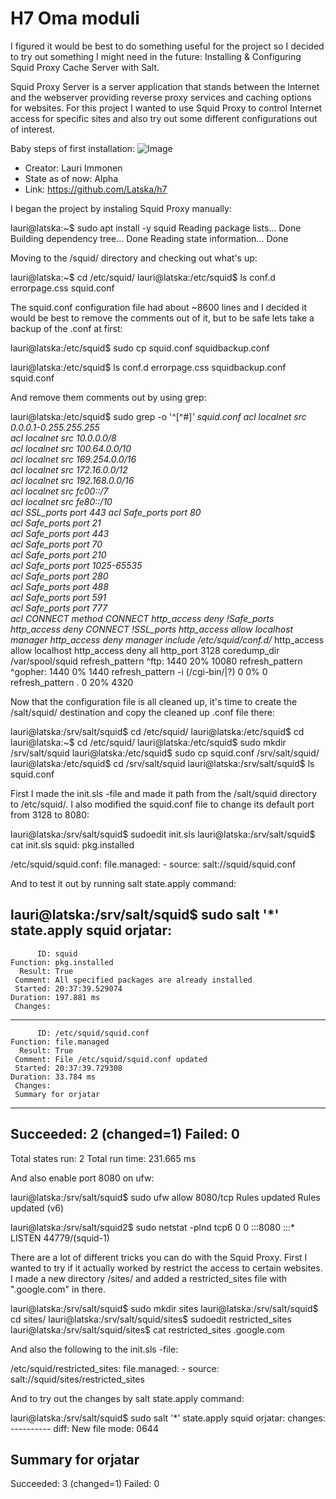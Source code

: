 # H7 Oma moduli

I figured it would be best to do something useful for the project so I decided to try out something I might need in the future: 
Installing & Configuring Squid Proxy Cache Server with Salt.

Squid Proxy Server is a server application that stands between the Internet and the webserver providing reverse proxy services and caching options for websites. For this project I wanted to use Squid Proxy to control Internet access for specific sites and also try out some different configurations out of interest. 

Baby steps of first installation:
![Image](https://i.imgur.com/pVyGoR4.png)


* Creator: Lauri Immonen
* State as of now: Alpha
* Link: https://github.com/Latska/h7


I began the project by instaling Squid Proxy manually:

lauri@latska:~$ sudo apt install -y squid
Reading package lists... Done
Building dependency tree... Done
Reading state information... Done

Moving to the /squid/ directory and checking out what's up:

lauri@latska:~$ cd /etc/squid/
lauri@latska:/etc/squid$ ls
conf.d  errorpage.css  squid.conf


The squid.conf configuration file had about ~8600 lines and I decided it would be best to remove the comments out of it, but to be safe lets take a backup of the .conf at first:

lauri@latska:/etc/squid$ sudo cp squid.conf squidbackup.conf

lauri@latska:/etc/squid$ ls
conf.d  errorpage.css  squidbackup.conf  squid.conf

And remove them comments out by using grep:

lauri@latska:/etc/squid$ sudo grep -o '^[^#]*' squid.conf
acl localnet src 0.0.0.1-0.255.255.255	
acl localnet src 10.0.0.0/8		
acl localnet src 100.64.0.0/10		
acl localnet src 169.254.0.0/16 	
acl localnet src 172.16.0.0/12		
acl localnet src 192.168.0.0/16		
acl localnet src fc00::/7       	
acl localnet src fe80::/10      	
acl SSL_ports port 443
acl Safe_ports port 80		
acl Safe_ports port 21		
acl Safe_ports port 443		
acl Safe_ports port 70		
acl Safe_ports port 210		
acl Safe_ports port 1025-65535	
acl Safe_ports port 280		
acl Safe_ports port 488		
acl Safe_ports port 591		
acl Safe_ports port 777		
acl CONNECT method CONNECT
http_access deny !Safe_ports
http_access deny CONNECT !SSL_ports
http_access allow localhost manager
http_access deny manager
include /etc/squid/conf.d/*
http_access allow localhost
http_access deny all
http_port 3128
coredump_dir /var/spool/squid
refresh_pattern ^ftp:		1440	20%	10080
refresh_pattern ^gopher:	1440	0%	1440
refresh_pattern -i (/cgi-bin/|\?) 0	0%	0
refresh_pattern .		0	20%	4320


Now that the configuration file is all cleaned up, it's time to create the /salt/squid/ destination and copy the cleaned up .conf file there:

lauri@latska:/srv/salt/squid$ cd /etc/squid/
lauri@latska:/etc/squid$ cd
lauri@latska:~$ cd /etc/squid/
lauri@latska:/etc/squid$ sudo mkdir /srv/salt/squid
lauri@latska:/etc/squid$ sudo cp squid.conf /srv/salt/squid/
lauri@latska:/etc/squid$ cd /srv/salt/squid
lauri@latska:/srv/salt/squid$ ls
squid.conf

First I made the init.sls -file and made it path from the /salt/squid directory to /etc/squid/. I also modified the squid.conf file to change its default port from 3128 to 8080:

lauri@latska:/srv/salt/squid$ sudoedit init.sls
lauri@latska:/srv/salt/squid$ cat init.sls
squid:
  pkg.installed

/etc/squid/squid.conf:
  file.managed:
    - source: salt://squid/squid.conf
    
 
And to test it out by running salt state.apply command:

lauri@latska:/srv/salt/squid$ sudo salt '*' state.apply squid
orjatar:
----------
          ID: squid
    Function: pkg.installed
      Result: True
     Comment: All specified packages are already installed
     Started: 20:37:39.529074
    Duration: 197.881 ms
     Changes:   
----------
          ID: /etc/squid/squid.conf
    Function: file.managed
      Result: True
     Comment: File /etc/squid/squid.conf updated
     Started: 20:37:39.729308
    Duration: 33.784 ms
     Changes:   
     Summary for orjatar
------------
Succeeded: 2 (changed=1)
Failed:    0
------------
Total states run:     2
Total run time: 231.665 ms


And also enable port 8080 on ufw:


lauri@latska:/srv/salt/squid$ sudo ufw allow 8080/tcp
Rules updated
Rules updated (v6)

lauri@latska:/srv/salt/squid2$ sudo netstat -plnd
tcp6       0      0 :::8080                 :::*                    LISTEN      44779/(squid-1)     


There are a lot of different tricks you can do with the Squid Proxy. First I wanted to try if it actually worked by restrict the access to certain websites.
I made a new directory /sites/ and added a restricted_sites file with ".google.com" in there.

lauri@latska:/srv/salt/squid$ sudo mkdir sites
lauri@latska:/srv/salt/squid$ cd sites/
lauri@latska:/srv/salt/squid/sites$ sudoedit restricted_sites
lauri@latska:/srv/salt/squid/sites$ cat restricted_sites 
.google.com

And also the following to the init.sls -file:

/etc/squid/restricted_sites:
  file.managed:
    - source: salt://squid/sites/restricted_sites
    
    
And to try out the changes by salt state.apply command:

lauri@latska:/srv/salt/squid$ sudo salt '*' state.apply squid
orjatar:
changes:  
              ----------
              diff:
                  New file
              mode:
                  0644

Summary for orjatar
------------
Succeeded: 3 (changed=1)
Failed:    0








